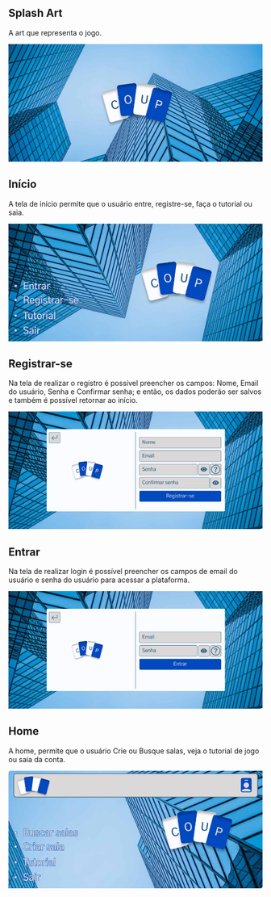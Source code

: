 ## Splash Art
A art que representa o jogo.

![Splash art](imagens_design/Splash_art.png)

## Início
A tela de início permite que o usuário entre, registre-se, faça o tutorial ou saia.

![Início](imagens_design/Inicio.png)

## Registrar-se
Na tela de realizar o registro é possível preencher os campos: Nome, Email do usuário, Senha e Confirmar senha; e então, os dados poderão ser salvos e também é possível retornar ao início.

![Registro](imagens_design/Registrar-se.png)

## Entrar
Na tela de realizar login é possível preencher os campos de email do usuário e senha do usuário para acessar a plataforma.

![Entrar](imagens_design/Entrar.png)

## Home
A home, permite que o usuário Crie ou Busque salas, veja o tutorial de jogo ou saia da conta.

![Home logado](imagens_design/Home.png)